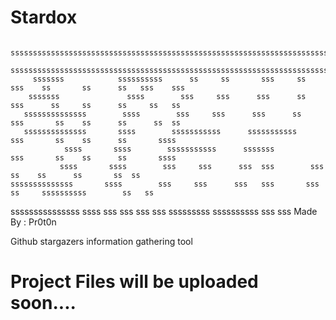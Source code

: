 # Stardox
           ssssssssssssssssssssssssssssssssssssssssssssssssssssssssssssssssssssssssssssssssssssssssssssssssssssssssssss
          sssssssssssssssssssssssssssssssssssssssssssssssssssssssssssssssssssssssssssssssssssssssssssssssssssssssssss
         sssssss            ssssssssss      ss     ss       sss     ss      sss    ss       ss      ss   sss    sss
        sssssss               ssss        sss     sss      sss      ss     sss      ss     ss      ss     ss   ss
       ssssssssssssss        ssss        sss     sss      sss      ss     sss       ss    ss      ss      ss  ss
       ssssssssssssss       ssss        sssssssssss      sssssssssss     sss       ss    ss      ss       ssss
                ssss       ssss        sssssssssss      sssssss         sss       ss    ss      ss       ssss
               ssss       ssss        sss     sss      sss  sss        sss       ss    ss      ss       ss  ss
    ssssssssssssss       ssss        sss     sss      sss   sss       sss     ss     ssssssssss        ss   ss
  sssssssssssssss       ssss        sss     sss      sss     sss     sssssssss      ssssssssss       sss    sss        Made By : Pr0t0n


Github stargazers information gathering tool

# Project Files will be uploaded soon....
